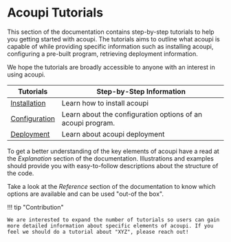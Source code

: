 # Acoupi Tutorials

This section of the documentation contains step-by-step tutorials to help you getting started with acoupi.
The tutorials aims to outline what acoupi is capable of while providing specific information such as installing acoupi, configuring a pre-built program, retrieving deployment information.

We hope the tutorials are broadly accessible to anyone with an interest in using acoupi.

<div class="md-table">
  <table>
    <thead>
      <tr>
        <th>
          <strong>Tutorials</strong>
        </th>
        <th>Step-by-Step Information</th>
      </tr>
    </thead>
    <tbody>
      <tr>
        <td>
          <a href="Installation">Installation</a>
        </td>
        <td>Learn how to install acoupi</td>
      </tr>
      <tr>
        <td>
          <a href="Configuration">Configuration</a>
        </td>
        <td>Learn about the configuration options of an acoupi program.</td>
      </tr>
      <tr>
        <td>
          <a href="Deployment">Deployment</a>
        </td>
        <td>Learn about acoupi deployment</td>
      </tr>
    </tbody>
  </table>
</div>


To get a better understanding of the key elements of acoupi have a read at the _Explanation_ section of the documentation. Illustrations and examples should provide you with easy-to-follow descriptions about the structure of the code. 

Take a look at the _Reference_ section of the documentation to know which options are available and can be used "out-of the box".

!!! tip "Contribution"

    We are interested to expand the number of tutorials so users can gain more detailed information about specific elements of acoupi. If you feel we should do a tutorial about "XYZ", please reach out!
